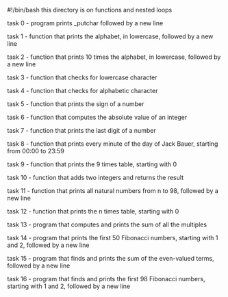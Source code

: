 #!/bin/bash
this directory is on functions and nested loops 

task 0 - program prints _putchar followed by a new line

task 1 - function that prints the alphabet, in lowercase, followed by a new line

task 2 - function that prints 10 times the alphabet, in lowercase, followed by a new line

task 3 - function that checks for lowercase character

task 4 - function that checks for alphabetic character

task 5 - function that prints the sign of a number

task 6 - function that computes the absolute value of an integer

task 7 - function that prints the last digit of a number

task 8 - function that prints every minute of the day of Jack Bauer, starting from 00:00 to 23:59

task 9 - function that prints the 9 times table, starting with 0

task 10 - function that adds two integers and returns the result

task 11 - function that prints all natural numbers from n to 98, followed by a new line

task 12 - function that prints the n times table, starting with 0

task 13 - program that computes and prints the sum of all the multiples

task 14 - program that prints the first 50 Fibonacci numbers, starting with 1 and 2, followed by a new line

task 15 - program that finds and prints the sum of the even-valued terms, followed by a new line

task 16 - program that finds and prints the first 98 Fibonacci numbers, starting with 1 and 2, followed by a new line
